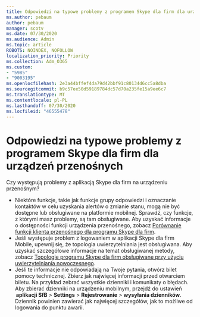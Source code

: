 ```yaml
---
title: Odpowiedzi na typowe problemy z programem Skype dla firm dla urządzeń przenośnych
ms.author: pebaum
author: pebaum
manager: scotv
ms.date: 07/30/2020
ms.audience: Admin
ms.topic: article
ROBOTS: NOINDEX, NOFOLLOW
localization_priority: Priority
ms.collection: Adm_O365
ms.custom:
- "5985"
- "9003195"
ms.openlocfilehash: 2e3a44bffef4da79d42bbf91c80134d6cc5a8dba
ms.sourcegitcommit: b9c57ee50d59189784dc57d70a235fe15a9ee6c7
ms.translationtype: MT
ms.contentlocale: pl-PL
ms.lasthandoff: 07/30/2020
ms.locfileid: "46555478"
---
```

# <a name="answers-to-common-issues-with-skype-for-business-for-mobile"></a>Odpowiedzi na typowe problemy z programem Skype dla firm dla urządzeń przenośnych

Czy występują problemy z aplikacją Skype dla firm na urządzeniu przenośnym?

- Niektóre funkcje, takie jak funkcje grupy odpowiedzi i oznaczanie kontaktów w celu uzyskania alertów o zmianie stanu, mogą nie być dostępne lub obsługiwane na platformie mobilnej. Sprawdź, czy funkcje, z którymi masz problemy, są tam obsługiwane. Aby uzyskać informacje o dostępności funkcji urządzenia przenośnego, zobacz [Porównanie funkcji klienta przenośnego dla programu Skype dla firm](https://technet.microsoft.com/library/Dn951412.aspx).
- Jeśli występuje problem z logowaniem w aplikacji Skype dla firm Mobile, upewnij się, że topologia uwierzytelniania jest obsługiwana. Aby uzyskać szczegółowe informacje na temat obsługiwanej metody, zobacz [Topologie programu Skype dla firm obsługiwane przy użyciu uwierzytelniania nowoczesnego](https://docs.microsoft.com/skypeforbusiness/plan-your-deployment/modern-authentication/topologies-supported).  
- Jeśli te informacje nie odpowiadają na Twoje pytania, otwórz bilet pomocy technicznej. Zbierz jak najwięcej informacji przed otwarciem biletu. Na przykład zebrać wszystkie dzienniki i komunikaty o błędach. Aby zbierać dzienniki na urządzeniu mobilnym, przejdź do ustawień  **aplikacji SfB** >   **Settings**  >   **Rejestrowanie**  >   **wysyłania dzienników**. Dziennik powinien zawierać jak najwięcej szczegółów, jak to możliwe od logowania do punktu awarii.

